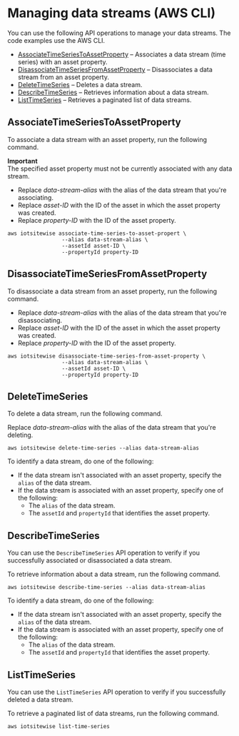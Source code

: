 # Managing data streams \(AWS CLI\)<a name="manage-data-streams-cli"></a>

You can use the following API operations to manage your data streams\. The code examples use the AWS CLI\.
+ [AssociateTimeSeriesToAssetProperty](https://docs.aws.amazon.com/iot-sitewise/latest/APIReference/API_AssociateTimeSeriesToAssetProperty.html) – Associates a data stream \(time series\) with an asset property\.
+ [DisassociateTimeSeriesFromAssetProperty](https://docs.aws.amazon.com/iot-sitewise/latest/APIReference/API_DisassociateTimeSeriesFromAssetProperty.html) – Disassociates a data stream from an asset property\.
+ [DeleteTimeSeries](https://docs.aws.amazon.com/iot-sitewise/latest/APIReference/API_DeleteTimeSeries.html) – Deletes a data stream\.
+ [DescribeTimeSeries](https://docs.aws.amazon.com/iot-sitewise/latest/APIReference/API_DescribeTimeSeries.html) – Retrieves information about a data stream\.
+ [ListTimeSeries](https://docs.aws.amazon.com/iot-sitewise/latest/APIReference/API_ListTimeSeries.html) – Retrieves a paginated list of data streams\.

## AssociateTimeSeriesToAssetProperty<a name="AssociateTimeSeriesToAssetProperty"></a>

To associate a data stream with an asset property, run the following command\.

**Important**  
The specified asset property must not be currently associated with any data stream\.
+ Replace *data\-stream\-alias* with the alias of the data stream that you're associating\.
+ Replace *asset\-ID* with the ID of the asset in which the asset property was created\.
+ Replace *property\-ID* with the ID of the asset property\.

```
aws iotsitewise associate-time-series-to-asset-propert \ 
                 --alias data-stream-alias \
                 --assetId asset-ID \
                 --propertyId property-ID
```

## DisassociateTimeSeriesFromAssetProperty<a name="DisassociateTimeSeriesFromAssetProperty"></a>

To disassociate a data stream from an asset property, run the following command\.
+ Replace *data\-stream\-alias* with the alias of the data stream that you're disassociating\.
+ Replace *asset\-ID* with the ID of the asset in which the asset property was created\.
+ Replace *property\-ID* with the ID of the asset property\.

```
aws iotsitewise disassociate-time-series-from-asset-property \ 
                 --alias data-stream-alias \
                 --assetId asset-ID \
                 --propertyId property-ID
```

## DeleteTimeSeries<a name="DeleteTimeSeries"></a>

To delete a data stream, run the following command\.

Replace *data\-stream\-alias* with the alias of the data stream that you're deleting\.

```
aws iotsitewise delete-time-series --alias data-stream-alias
```

To identify a data stream, do one of the following:
+ If the data stream isn't associated with an asset property, specify the `alias` of the data stream\.
+ If the data stream is associated with an asset property, specify one of the following: 
  + The `alias` of the data stream\.
  + The `assetId` and `propertyId` that identifies the asset property\.

## DescribeTimeSeries<a name="DescribeTimeSeries"></a>

You can use the `DescribeTimeSeries` API operation to verify if you successfully associated or disassociated a data stream\.

To retrieve information about a data stream, run the following command\.

```
aws iotsitewise describe-time-series --alias data-stream-alias
```

To identify a data stream, do one of the following:
+ If the data stream isn't associated with an asset property, specify the `alias` of the data stream\.
+ If the data stream is associated with an asset property, specify one of the following: 
  + The `alias` of the data stream\.
  + The `assetId` and `propertyId` that identifies the asset property\.

## ListTimeSeries<a name="ListTimeSeries"></a>

You can use the `ListTimeSeries` API operation to verify if you successfully deleted a data stream\.

To retrieve a paginated list of data streams, run the following command\.

```
aws iotsitewise list-time-series
```